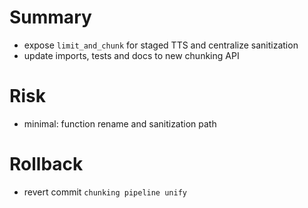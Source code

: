 # Summary
- expose `limit_and_chunk` for staged TTS and centralize sanitization
- update imports, tests and docs to new chunking API

# Risk
- minimal: function rename and sanitization path

# Rollback
- revert commit `chunking pipeline unify`
